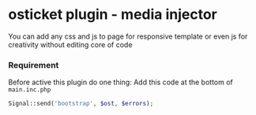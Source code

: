 # osticket plugin - media injector

You can add any css and js to page for responsive template or even js for creativity without editing core of code

### Requirement

Before active this plugin do one thing:
Add this code at the bottom of ``main.inc.php``

```php
Signal::send('bootstrap', $ost, $errors);
```